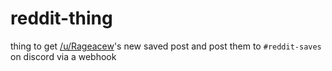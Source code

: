 # reddit-thing
thing to get [/u/Rageacew](https://www.reddit.com/u/Rageacew)'s new saved post and post them to `#reddit-saves` on discord via a webhook
